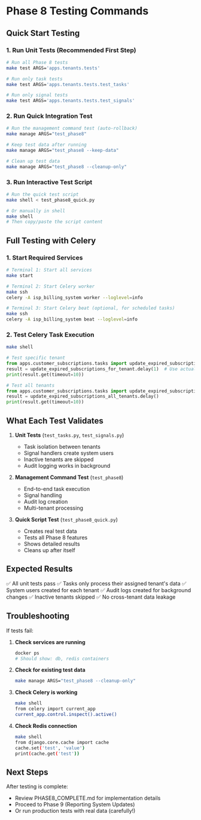 # Phase 8 Testing Commands

## Quick Start Testing

### 1. Run Unit Tests (Recommended First Step)
```bash
# Run all Phase 8 tests
make test ARGS='apps.tenants.tests'

# Run only task tests
make test ARGS='apps.tenants.tests.test_tasks'

# Run only signal tests
make test ARGS='apps.tenants.tests.test_signals'
```

### 2. Run Quick Integration Test
```bash
# Run the management command test (auto-rollback)
make manage ARGS="test_phase8"

# Keep test data after running
make manage ARGS="test_phase8 --keep-data"

# Clean up test data
make manage ARGS="test_phase8 --cleanup-only"
```

### 3. Run Interactive Test Script
```bash
# Run the quick test script
make shell < test_phase8_quick.py

# Or manually in shell
make shell
# Then copy/paste the script content
```

## Full Testing with Celery

### 1. Start Required Services
```bash
# Terminal 1: Start all services
make start

# Terminal 2: Start Celery worker
make ssh
celery -A isp_billing_system worker --loglevel=info

# Terminal 3: Start Celery beat (optional, for scheduled tasks)
make ssh
celery -A isp_billing_system beat --loglevel=info
```

### 2. Test Celery Task Execution
```bash
make shell
```

```python
# Test specific tenant
from apps.customer_subscriptions.tasks import update_expired_subscriptions_for_tenant
result = update_expired_subscriptions_for_tenant.delay(1)  # Use actual tenant ID
print(result.get(timeout=10))

# Test all tenants
from apps.customer_subscriptions.tasks import update_expired_subscriptions_all_tenants
result = update_expired_subscriptions_all_tenants.delay()
print(result.get(timeout=10))
```

## What Each Test Validates

1. **Unit Tests** (`test_tasks.py`, `test_signals.py`)
   - Task isolation between tenants
   - Signal handlers create system users
   - Inactive tenants are skipped
   - Audit logging works in background

2. **Management Command Test** (`test_phase8`)
   - End-to-end task execution
   - Signal handling
   - Audit log creation
   - Multi-tenant processing

3. **Quick Script Test** (`test_phase8_quick.py`)
   - Creates real test data
   - Tests all Phase 8 features
   - Shows detailed results
   - Cleans up after itself

## Expected Results

✅ All unit tests pass
✅ Tasks only process their assigned tenant's data
✅ System users created for each tenant
✅ Audit logs created for background changes
✅ Inactive tenants skipped
✅ No cross-tenant data leakage

## Troubleshooting

If tests fail:

1. **Check services are running**
   ```bash
   docker ps
   # Should show: db, redis containers
   ```

2. **Check for existing test data**
   ```bash
   make manage ARGS="test_phase8 --cleanup-only"
   ```

3. **Check Celery is working**
   ```bash
   make shell
   from celery import current_app
   current_app.control.inspect().active()
   ```

4. **Check Redis connection**
   ```bash
   make shell
   from django.core.cache import cache
   cache.set('test', 'value')
   print(cache.get('test'))
   ```

## Next Steps

After testing is complete:
- Review PHASE8_COMPLETE.md for implementation details
- Proceed to Phase 9 (Reporting System Updates)
- Or run production tests with real data (carefully!)
